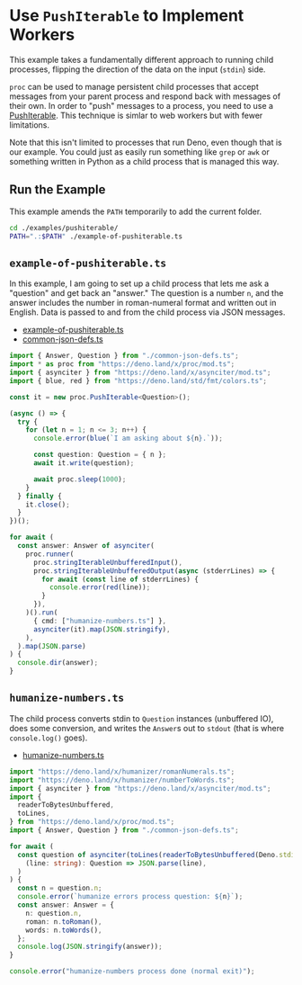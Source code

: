 # Use `PushIterable` to Implement Workers

This example takes a fundamentally different approach to running child
processes, flipping the direction of the data on the input (`stdin`) side.

`proc` can be used to manage persistent child processes that accept messages
from your parent process and respond back with messages of their own. In order
to "push" messages to a process, you need to use a
[PushIterable](../../runners/push-iterable.ts). This technique is simlar to web
workers but with fewer limitations.

Note that this isn't limited to processes that run Deno, even though that is our
example. You could just as easily run something like `grep` or `awk` or
something written in Python as a child process that is managed this way.

## Run the Example

This example amends the `PATH` temporarily to add the current folder.

```sh
cd ./examples/pushiterable/
PATH=".:$PATH" ./example-of-pushiterable.ts
```

## `example-of-pushiterable.ts`

In this example, I am going to set up a child process that lets me ask a
"question" and get back an "answer." The question is a number `n`, and the
answer includes the number in roman-numeral format and written out in English.
Data is passed to and from the child process via JSON messages.

- [example-of-pushiterable.ts](./example-of-pushiterable.ts)
- [common-json-defs.ts](./common-json-defs.ts)

```ts
import { Answer, Question } from "./common-json-defs.ts";
import * as proc from "https://deno.land/x/proc/mod.ts";
import { asynciter } from "https://deno.land/x/asynciter/mod.ts";
import { blue, red } from "https://deno.land/std/fmt/colors.ts";

const it = new proc.PushIterable<Question>();

(async () => {
  try {
    for (let n = 1; n <= 3; n++) {
      console.error(blue(`I am asking about ${n}.`));

      const question: Question = { n };
      await it.write(question);

      await proc.sleep(1000);
    }
  } finally {
    it.close();
  }
})();

for await (
  const answer: Answer of asynciter(
    proc.runner(
      proc.stringIterableUnbufferedInput(),
      proc.stringIterableUnbufferedOutput(async (stderrLines) => {
        for await (const line of stderrLines) {
          console.error(red(line));
        }
      }),
    )().run(
      { cmd: ["humanize-numbers.ts"] },
      asynciter(it).map(JSON.stringify),
    ),
  ).map(JSON.parse)
) {
  console.dir(answer);
}
```

## `humanize-numbers.ts`

The child process converts stdin to `Question` instances (unbuffered IO), does
some conversion, and writes the `Answer`s out to `stdout` (that is where
`console.log()` goes).

- [humanize-numbers.ts](./humanize-numbers.ts)

```ts
import "https://deno.land/x/humanizer/romanNumerals.ts";
import "https://deno.land/x/humanizer/numberToWords.ts";
import { asynciter } from "https://deno.land/x/asynciter/mod.ts";
import {
  readerToBytesUnbuffered,
  toLines,
} from "https://deno.land/x/proc/mod.ts";
import { Answer, Question } from "./common-json-defs.ts";

for await (
  const question of asynciter(toLines(readerToBytesUnbuffered(Deno.stdin))).map(
    (line: string): Question => JSON.parse(line),
  )
) {
  const n = question.n;
  console.error(`humanize errors process question: ${n}`);
  const answer: Answer = {
    n: question.n,
    roman: n.toRoman(),
    words: n.toWords(),
  };
  console.log(JSON.stringify(answer));
}

console.error("humanize-numbers process done (normal exit)");
```
